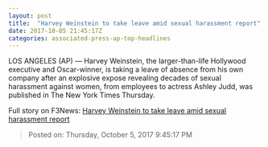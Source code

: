 ```yaml
---
layout: post
title:  "Harvey Weinstein to take leave amid sexual harassment report"
date: 2017-10-05 21:45:17Z
categories: associated-press-ap-top-headlines
---
```


LOS ANGELES (AP) — Harvey Weinstein, the larger-than-life Hollywood executive and Oscar-winner, is taking a leave of absence from his own company after an explosive expose revealing decades of sexual harassment against women, from employees to actress Ashley Judd, was published in The New York Times Thursday.


Full story on F3News: [Harvey Weinstein to take leave amid sexual harassment report](http://www.f3nws.com/n/2ajzrC)

> Posted on: Thursday, October 5, 2017 9:45:17 PM
